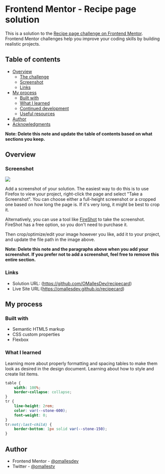 # Frontend Mentor - Recipe page solution

This is a solution to the [Recipe page challenge on Frontend Mentor](https://www.frontendmentor.io/challenges/recipe-page-KiTsR8QQKm). Frontend Mentor challenges help you improve your coding skills by building realistic projects. 

## Table of contents

- [Overview](#overview)
  - [The challenge](#the-challenge)
  - [Screenshot](#screenshot)
  - [Links](#links)
- [My process](#my-process)
  - [Built with](#built-with)
  - [What I learned](#what-i-learned)
  - [Continued development](#continued-development)
  - [Useful resources](#useful-resources)
- [Author](#author)
- [Acknowledgments](#acknowledgments)

**Note: Delete this note and update the table of contents based on what sections you keep.**

## Overview

### Screenshot

![](./screenshot.jpg)

Add a screenshot of your solution. The easiest way to do this is to use Firefox to view your project, right-click the page and select "Take a Screenshot". You can choose either a full-height screenshot or a cropped one based on how long the page is. If it's very long, it might be best to crop it.

Alternatively, you can use a tool like [FireShot](https://getfireshot.com/) to take the screenshot. FireShot has a free option, so you don't need to purchase it. 

Then crop/optimize/edit your image however you like, add it to your project, and update the file path in the image above.

**Note: Delete this note and the paragraphs above when you add your screenshot. If you prefer not to add a screenshot, feel free to remove this entire section.**

### Links

- Solution URL: (https://github.com/OMallesDev/recipecard)
- Live Site URL:(https://omallesdev.github.io/recipecard)

## My process

### Built with

- Semantic HTML5 markup
- CSS custom properties
- Flexbox

### What I learned

Learning more about properly formatting and spacing tables to make them look as desired in the design document. Learning about how to style and create list items.

```css
table {
    width: 100%;
    border-collapse: collapse;
}
tr {
    line-height: 2rem;
    color: var(--stone-600);
    font-weight: 0;
}
tr:not(:last-child) {
    border-bottom: 1px solid var(--stone-150);
}
```

## Author

- Frontend Mentor - [@omallesdev](https://www.frontendmentor.io/profile/omallesdev)
- Twitter - [@omallestv](https://www.twitter.com/omallestv)

